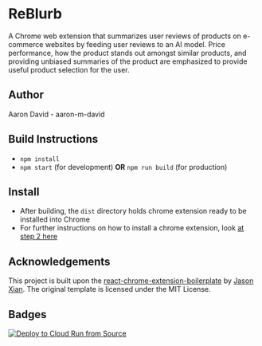 # ReBlurb

A Chrome web extension that summarizes user reviews of products on e-commerce websites by feeding user reviews to an AI model. Price performance, how the product stands out amongst similar products, and providing unbiased summaries of the product are emphasized to provide useful product selection for the user.

## Author

Aaron David - aaron-m-david

## Build Instructions

- `npm install`
- `npm start` (for development) **OR** `npm run build` (for production)

## Install

- After building, the `dist` directory holds chrome extension ready to be installed into Chrome
- For further instructions on how to install a chrome extension, look [at step 2 here](https://support.google.com/chrome/a/answer/2714278?hl=en)

## Acknowledgements

This project is built upon the [react-chrome-extension-boilerplate](https://github.com/JasonXian/react-chrome-extension-boilerplate) by [Jason Xian](https://github.com/JasonXian). The original template is licensed under the MIT License.

## Badges

[![Deploy to Cloud Run from Source](https://github.com/aaron-m-david/ReBlurb/actions/workflows/main.yml/badge.svg)](https://github.com/aaron-m-david/ReBlurb/actions/workflows/main.yml)
